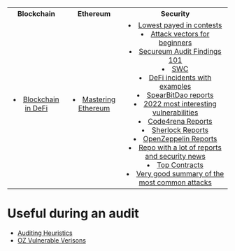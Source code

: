 <table>
  <tr>
    <th align="center">Blockchain</th>
    <th align="center">Ethereum</th>
    <th align="center">Security</th>
  </tr>
  <tr>
    <td align="center">
      <ui>
      <li>
           <a href="https://www.youtube.com/playlist?list=PLjrTIwaNiTwn39tg3sR_bPBWGHoznv47D" target="_blank">
             Blockchain in DeFi
          </a>
        </li>
      </ui>
    </td>
    <td align="center">
      <ui>
        <li>
          <a href="https://dl.ebooksworld.ir/motoman/Mastering_Ethereum_Andreas.M.Antonopoulos.www.EBooksWorld.ir.pdf" target="_blank">
           Mastering Ethereum
          </a>
        </li>
      </ui>
    </td>
    <td align="center">
      <ui>
        <li>
            <a href="https://0xvolodya.hashnode.dev/lowest-paying-findings-on-code4rena-sherlock#heading-silent-overflow" target="_blank">
            Lowest payed in contests
          </a>
       </li>
        <li>
            <a href="https://github.com/sigp/solidity-security-blog" target="_blank">
            Attack vectors for beginners
          </a>
        </li>
        <li>
            <a href="https://secureum.substack.com/p/audit-findings-101" target="_blank">
            Secureum Audit Findings 101
          </a>
       </li>
       </li>
         <li>
            <a href="https://swcregistry.io/docs/SWC-100" target="_blank">
            SWC
          </a>
       </li>
         <li>
            <a href="https://github.com/SunWeb3Sec/DeFiHackLabs" target="_blank">
            DeFi incidents with examples
          </a>
       </li>
         <li>
            <a href="https://github.com/spearbit/portfolio/tree/master/pdfs" target="_blank">
            SpearBitDao reports
          </a>
       </li>
        <li>
            <a href="https://ventral.digital/posts/2022/12/15/ethereum-smart-contract-auditors-2022-rewind" target="_blank">
            2022 most interesting vulnerabilities
          </a>
       </li>
       <li>
            <a href="https://code4rena.com/reports" target="_blank">
            Code4rena Reports
          </a>
       </li>
        <li>
            <a href="https://github.com/orgs/sherlock-audit/repositories?q=-judging" target="_blank">
            Sherlock Reports
          </a>
       </li>
        <li>
            <a href="https://blog.openzeppelin.com/tag/security-audits" target="_blank">
            OpenZeppelin Reports
          </a>
       </li>
        <li>
            <a href="https://github.com/0xNazgul/Blockchain-Security-Audit-List" target="_blank">
            Repo with a lot of reports and security news
          </a>
       </li>
          <li>
            <a href="https://blog.bytes032.xyz/p/10-protocols-from-which-you-can-gain-a-wealth-of-knowledge" target="_blank">
            Top Contracts
          </a>
       </li>
        </li>
          <li>
            <a href="https://www.rareskills.io/post/smart-contract-security?fbclid=IwAR2W-g_396WSbV66XrJTRf5cDkZENmrKxh35CYj2hp9FGWbuaQkfpZyvTB4" target="_blank">
            Very good summary of the most common attacks
          </a>
       </li>
      </ui>
    </td>
  </tr>
</table>


# Useful during an audit
- [Auditing Heuristics](https://github.com/OpenCoreCH/smart-contract-auditing-heuristics)
- [OZ Vulnerable Verisons](https://security.snyk.io/package/npm/@openzeppelin%2Fcontracts)





